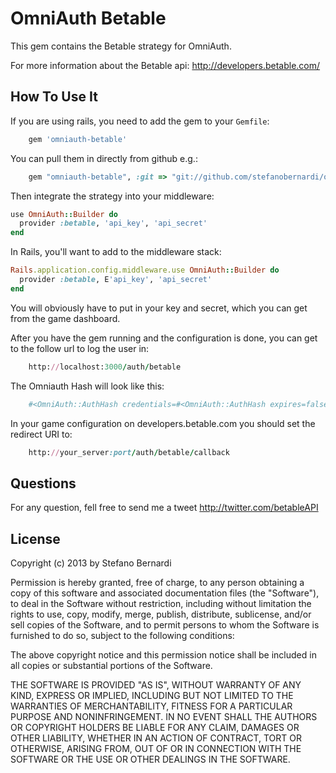 OmniAuth Betable
==============

This gem contains the Betable strategy for OmniAuth.

For more information about the Betable api: http://developers.betable.com/

How To Use It
-------------

If you are using rails, you need to add the gem to your `Gemfile`:
```ruby
    gem 'omniauth-betable'
```
You can pull them in directly from github e.g.:
```ruby
    gem "omniauth-betable", :git => "git://github.com/stefanobernardi/omniauth-betable.git"
```

Then integrate the strategy into your middleware:

```ruby
use OmniAuth::Builder do
  provider :betable, 'api_key', 'api_secret'
end
```

In Rails, you'll want to add to the middleware stack:

```ruby
Rails.application.config.middleware.use OmniAuth::Builder do
  provider :betable, E'api_key', 'api_secret'
end
```

You will obviously have to put in your key and secret, which you can get from the game dashboard.


After you have the gem running and the configuration is done, you can get to the follow url to log the user in:

```ruby
	http://localhost:3000/auth/betable
```

The Omniauth Hash will look like this:
```ruby
	#<OmniAuth::AuthHash credentials=#<OmniAuth::AuthHash expires=false token="ACCESS_TOKEN"> extra=#<OmniAuth::AuthHash raw_info=#<OmniAuth::AuthHash first_name="Stefano" id="oIt0z5JsHXiRS0Ez" last_name="Bernardi">> info=#<OmniAuth::AuthHash::InfoHash first_name="Stefano" last_name="Bernardi"> provider="betable" uid="oIt0z5JsHXiRS0Ez">
```

In your game configuration on developers.betable.com you should set the redirect URI to:

```ruby
	http://your_server:port/auth/betable/callback
```

Questions
---------

For any question, fell free to send me a tweet http://twitter.com/betableAPI

License
-------

Copyright (c) 2013 by Stefano Bernardi

Permission is hereby granted, free of charge, to any person obtaining a copy of this software and associated documentation files (the "Software"), to deal in the Software without restriction, including without limitation the rights to use, copy, modify, merge, publish, distribute, sublicense, and/or sell copies of the Software, and to permit persons to whom the Software is furnished to do so, subject to the following conditions:

The above copyright notice and this permission notice shall be included in all copies or substantial portions of the Software.

THE SOFTWARE IS PROVIDED "AS IS", WITHOUT WARRANTY OF ANY KIND, EXPRESS OR IMPLIED, INCLUDING BUT NOT LIMITED TO THE WARRANTIES OF MERCHANTABILITY, FITNESS FOR A PARTICULAR PURPOSE AND NONINFRINGEMENT. IN NO EVENT SHALL THE AUTHORS OR COPYRIGHT HOLDERS BE LIABLE FOR ANY CLAIM, DAMAGES OR OTHER LIABILITY, WHETHER IN AN ACTION OF CONTRACT, TORT OR OTHERWISE, ARISING FROM, OUT OF OR IN CONNECTION WITH THE SOFTWARE OR THE USE OR OTHER DEALINGS IN THE SOFTWARE.
